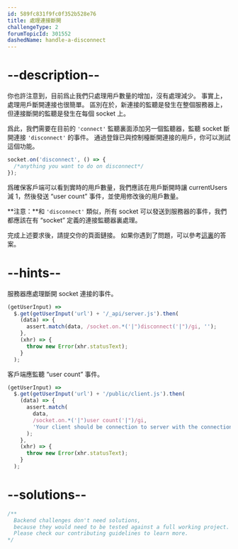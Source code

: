 ```yaml
---
id: 589fc831f9fc0f352b528e76
title: 處理連接斷開
challengeType: 2
forumTopicId: 301552
dashedName: handle-a-disconnect
---
```


# --description--

你也許注意到，目前爲止我們只處理用戶數量的增加，沒有處理減少。 事實上，處理用戶斷開連接也很簡單。 區別在於，新連接的監聽是發生在整個服務器上，但連接斷開的監聽是發生在每個 socket 上。

爲此，我們需要在目前的 `'connect'` 監聽裏面添加另一個監聽器，監聽 socket 斷開連接 `'disconnect'` 的事件。 通過登錄已與控制檯斷開連接的用戶，你可以測試這個功能。

```js
socket.on('disconnect', () => {
  /*anything you want to do on disconnect*/
});
```

爲確保客戶端可以看到實時的用戶數量，我們應該在用戶斷開時讓 currentUsers 減 1，然後發送 “user count” 事件，並使用修改後的用戶數量。

**注意：**和 `'disconnect'` 類似，所有 socket 可以發送到服務器的事件，我們都應該在有 “socket” 定義的連接監聽器裏處理。

完成上述要求後，請提交你的頁面鏈接。 如果你遇到了問題，可以參考[這裏](https://gist.github.com/camperbot/ab1007b76069884fb45b215d3c4496fa)的答案。

# --hints--

服務器應處理斷開 socket 連接的事件。

```js
(getUserInput) =>
  $.get(getUserInput('url') + '/_api/server.js').then(
    (data) => {
      assert.match(data, /socket.on.*('|")disconnect('|")/gi, '');
    },
    (xhr) => {
      throw new Error(xhr.statusText);
    }
  );
```

客戶端應監聽 “user count” 事件。

```js
(getUserInput) =>
  $.get(getUserInput('url') + '/public/client.js').then(
    (data) => {
      assert.match(
        data,
        /socket.on.*('|")user count('|")/gi,
        'Your client should be connection to server with the connection defined as socket'
      );
    },
    (xhr) => {
      throw new Error(xhr.statusText);
    }
  );
```

# --solutions--

```js
/**
  Backend challenges don't need solutions, 
  because they would need to be tested against a full working project. 
  Please check our contributing guidelines to learn more.
*/
```
